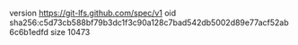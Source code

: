 version https://git-lfs.github.com/spec/v1
oid sha256:c5d73cb588bf79b3dc1f3c90a128c7bad542db5002d89e77acf52ab6c6b1edfd
size 10473
